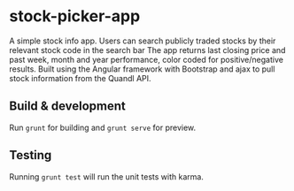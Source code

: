 # stock-picker-app

A simple stock info app. Users can search publicly traded stocks by their relevant stock code in the search bar
The app returns last closing price and past week, month and year performance, color coded for positive/negative results.
Built using the Angular framework with Bootstrap and ajax to pull stock information from the Quandl API.


## Build & development

Run `grunt` for building and `grunt serve` for preview.

## Testing

Running `grunt test` will run the unit tests with karma.
